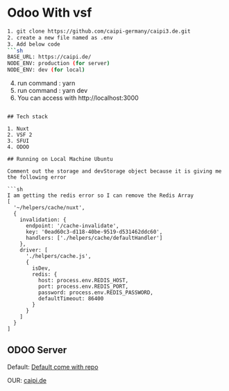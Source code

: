 # Odoo With vsf

```sh
1. git clone https://github.com/caipi-germany/caipi3.de.git
2. create a new file named as .env
3. Add below code
```sh
BASE_URL: https://caipi.de/
NODE_ENV: production (for server)
NODE_ENV: dev (for local)
```
4. run command : yarn
5. run command : yarn dev
6. You can access with http://localhost:3000
```

## Tech stack

1. Nuxt
2. VSF 2
3. SFUI
4. ODOO

## Running on Local Machine Ubuntu

Comment out the storage and devStorage object because it is giving me the following error

```sh
I am getting the redis error so I can remove the Redis Array
[
  '~/helpers/cache/nuxt',
  {
    invalidation: {
      endpoint: '/cache-invalidate',
      key: '0ead60c3-d118-40be-9519-d531462ddc60',
      handlers: ['./helpers/cache/defaultHandler']
    },
    driver: [
      './helpers/cache.js',
      {
        isDev,
        redis: {
          host: process.env.REDIS_HOST,
          port: process.env.REDIS_PORT,
          password: process.env.REDIS_PASSWORD,
          defaultTimeout: 86400
        }
      }
    ]
  }
]
```

## ODOO Server

Default: [Default come with repo](https://vsfdemo17.labs.odoogap.com/)

OUR: [caipi.de](https://caipi.de/)
